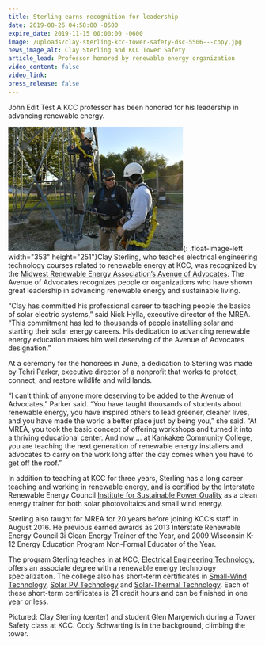 ```yaml
---
title: Sterling earns recognition for leadership
date: 2019-08-26 04:58:00 -0500
expire_date: 2019-11-15 00:00:00 -0600
image: /uploads/clay-sterling-kcc-tower-safety-dsc-5506---copy.jpg
news_image_alt: Clay Sterling and KCC Tower Safety
article_lead: Professor honored by renewable energy organization
video_content: false
video_link:
press_release: false
---
```


John Edit Test A KCC professor has been honored for his leadership in advancing renewable energy.

![](/uploads/clay-sterling-kcc-tower-safety-dsc-5506---copy.jpg){: .float-image-left width="353" height="251"}Clay Sterling, who teaches electrical engineering technology courses related to renewable energy at KCC, was recognized by the [Midwest Renewable Energy Association’s Avenue of Advocates](https://www.midwestrenew.org/awards/). The Avenue of Advocates recognizes people or organizations who have shown great leadership in advancing renewable energy and sustainable living.

“Clay has committed his professional career to teaching people the basics of solar electric systems,” said Nick Hylla, executive director of the MREA. “This commitment has led to thousands of people installing solar and starting their solar energy careers. His dedication to advancing renewable energy education makes him well deserving of the Avenue of Advocates designation.”

At a ceremony for the honorees in June, a dedication to Sterling was made by Tehri Parker, executive director of a nonprofit that works to protect, connect, and restore wildlife and wild lands.

“I can’t think of anyone more deserving to be added to the Avenue of Advocates,” Parker said. “You have taught thousands of students about renewable energy, you have inspired others to lead greener, cleaner lives, and you have made the world a better place just by being you,” she said. “At MREA, you took the basic concept of offering workshops and turned it into a thriving educational center. And now … at Kankakee Community College, you are teaching the next generation of renewable energy installers and advocates to carry on the work long after the day comes when you have to get off the roof.”

In addition to teaching at KCC for three years, Sterling has a long career teaching and working in renewable energy, and is certified by the Interstate Renewable Energy Council [Institute for Sustainable Power Quality](https://irecusa.org/credentialing/credential-holders/) as a clean energy trainer for both solar photovoltaics and small wind energy.&nbsp;

Sterling also taught for MREA for 20 years before joining KCC’s staff in August 2016. He previous earned awards as 2013 Interstate Renewable Energy Council 3i Clean Energy Trainer of the Year, and 2009 Wisconsin K-12 Energy Education Program Non-Formal Educator of the Year.

The program Sterling teaches in at KCC, [Electrical Engineering Technology](http://kcc.smartcatalogiq.com/en/2019-2020/Academic-Catalog/Program-Areas/Industrial-and-Manufacturing-Technologies/Electrical-Engineering-Technology-Renewable-Energy-Technology-Track-AAS), offers an associate degree with a renewable energy technology specialization. The college also has short-term certificates in [Small-Wind Technology](http://kcc.smartcatalogiq.com/en/2019-2020/Academic-Catalog/Program-Areas/Industrial-and-Manufacturing-Technologies/Electrical-Engineering-Technology-Certificates), [Solar PV Technology](http://kcc.smartcatalogiq.com/en/2019-2020/Academic-Catalog/Program-Areas/Industrial-and-Manufacturing-Technologies/Electrical-Engineering-Technology-Certificates) and [Solar-Thermal Technology](http://kcc.smartcatalogiq.com/en/2019-2020/Academic-Catalog/Program-Areas/Industrial-and-Manufacturing-Technologies/Electrical-Engineering-Technology-Certificates). Each of these short-term certificates is 21 credit hours and can be finished in one year or less.

Pictured: Clay Sterling (center) and student Glen Margewich during a Tower Safety class at KCC. Cody Schwarting is in the background, climbing the tower.